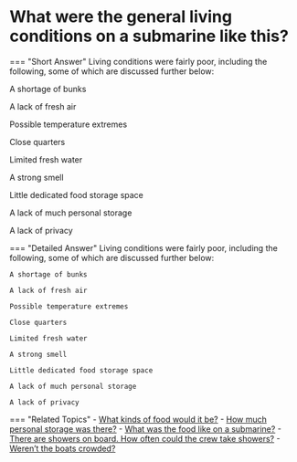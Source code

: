 # What were the general living conditions on a submarine like this?


=== "Short Answer"
    Living conditions were fairly poor, including the following, some of which are discussed further below:

A shortage of bunks

A lack of fresh air

Possible temperature extremes

Close quarters

Limited fresh water

A strong smell

Little dedicated food storage space

A lack of much personal storage

A lack of privacy

=== "Detailed Answer"
    Living conditions were fairly poor, including the following, some of which are discussed further below:

    A shortage of bunks

    A lack of fresh air

    Possible temperature extremes

    Close quarters

    Limited fresh water

    A strong smell

    Little dedicated food storage space

    A lack of much personal storage

    A lack of privacy

=== "Related Topics"
    - [What kinds of food would it be?](./what-kinds-of-food-would-it-be.md)
    - [How much personal storage was there?](./how-much-personal-storage-was-there.md)
    - [What was the food like on a submarine?](./what-was-the-food-like-on-a-submarine.md)
    - [There are showers on board.  How often could the crew take showers?](./there-are-showers-on-board-how-often-could-the-crew-take-showers.md)
    - [Weren’t the boats crowded?](./werent-the-boats-crowded.md)
